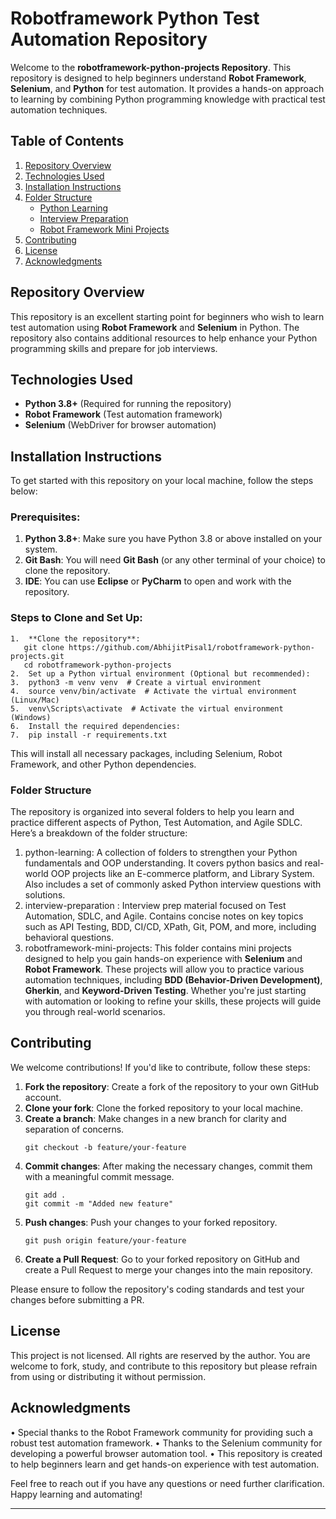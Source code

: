 # Robotframework Python Test Automation Repository
Welcome to the **robotframework-python-projects Repository**. This repository is designed to help beginners understand **Robot Framework**, **Selenium**, and **Python** for test automation. It provides a hands-on approach to learning by combining Python programming knowledge with practical test automation techniques.

## Table of Contents
1. [Repository Overview](#repository-overview)
2. [Technologies Used](#technologies-used)
3. [Installation Instructions](#installation-instructions)
4. [Folder Structure](#folder-structure)
   - [Python Learning](#python-learning)
   - [Interview Preparation](#interview-preparation)
   - [Robot Framework Mini Projects](#robotframework-mini-projects)
5. [Contributing](#contributing)
6. [License](#license)
7. [Acknowledgments](#acknowledgments)

## Repository Overview

This repository is an excellent starting point for beginners who wish to learn test automation using **Robot Framework** and **Selenium** in Python. The repository also contains additional resources to help enhance your Python programming skills and prepare for job interviews.

## Technologies Used

- **Python 3.8+** (Required for running the repository)
- **Robot Framework** (Test automation framework)
- **Selenium** (WebDriver for browser automation)

## Installation Instructions

To get started with this repository on your local machine, follow the steps below:

### Prerequisites:
1. **Python 3.8+**: Make sure you have Python 3.8 or above installed on your system.
2. **Git Bash**: You will need **Git Bash** (or any other terminal of your choice) to clone the repository.
3. **IDE**: You can use **Eclipse** or **PyCharm** to open and work with the repository.

### Steps to Clone and Set Up:
```plaintext
1.	**Clone the repository**:
   git clone https://github.com/AbhijitPisal1/robotframework-python-projects.git
   cd robotframework-python-projects
2.	Set up a Python virtual environment (Optional but recommended):
3.	python3 -m venv venv  # Create a virtual environment
4.	source venv/bin/activate  # Activate the virtual environment (Linux/Mac)
5.	venv\Scripts\activate  # Activate the virtual environment (Windows)
6.	Install the required dependencies:
7.	pip install -r requirements.txt
```
This will install all necessary packages, including Selenium, Robot Framework, and other Python dependencies.

### Folder Structure
The repository is organized into several folders to help you learn and practice different aspects of Python, Test Automation, and Agile SDLC. Here’s a breakdown of the folder structure:
1. python-learning:
A collection of folders to strengthen your Python fundamentals and OOP understanding. It covers python basics and real-world OOP projects like an E-commerce platform, and Library System. Also includes a set of commonly asked Python interview questions with solutions.
2. interview-preparation :
Interview prep material focused on Test Automation, SDLC, and Agile. Contains concise notes on key topics such as API Testing, BDD, CI/CD, XPath, Git, POM, and more, including behavioral questions.
3. robotframework-mini-projects:
This folder contains mini projects designed to help you gain hands-on experience with **Selenium** and **Robot Framework**. These projects will allow you to practice various automation techniques, including **BDD (Behavior-Driven Development)**, **Gherkin**, and **Keyword-Driven Testing**. Whether you're just starting with automation or looking to refine your skills, these projects will guide you through real-world scenarios.

## Contributing

We welcome contributions! If you'd like to contribute, follow these steps:

1. **Fork the repository**: Create a fork of the repository to your own GitHub account.
2. **Clone your fork**: Clone the forked repository to your local machine.
3. **Create a branch**: Make changes in a new branch for clarity and separation of concerns.
   ```plaintext
   git checkout -b feature/your-feature
   ```
4. **Commit changes**: After making the necessary changes, commit them with a meaningful commit message.
   ```plaintext
   git add .
   git commit -m "Added new feature"
   ```
5. **Push changes**: Push your changes to your forked repository.
   ```plaintext
   git push origin feature/your-feature
   ```
6. **Create a Pull Request**: Go to your forked repository on GitHub and create a Pull Request to merge your changes into the main repository.

Please ensure to follow the repository's coding standards and test your changes before submitting a PR.

## License

This project is not licensed. All rights are reserved by the author. You are welcome to fork, study, and contribute to this repository but please refrain from using or distributing it without permission.

## Acknowledgments
•	Special thanks to the Robot Framework community for providing such a robust test automation framework.
•	Thanks to the Selenium community for developing a powerful browser automation tool.
•	This repository is created to help beginners learn and get hands-on experience with test automation.

Feel free to reach out if you have any questions or need further clarification. Happy learning and automating!

---
